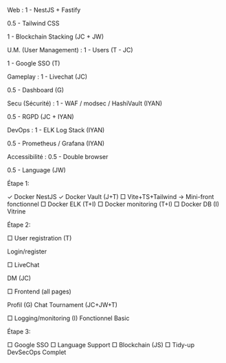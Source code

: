 Web :
 1 - NestJS + Fastify

 0.5 - Tailwind CSS

 1 - Blockchain Stacking (JC + JW)

U.M. (User Management) :
 1 - Users (T - JC)

 1 - Google SSO (T)

Gameplay :
 1 - Livechat (JC)

 0.5 - Dashboard (G)

Secu (Sécurité) :
 1 - WAF / modsec / HashiVault (IYAN)

 0.5 - RGPD (JC + IYAN)

DevOps :
 1 - ELK Log Stack (IYAN)

 0.5 - Prometheus / Grafana (IYAN)

Accessibilité :
 0.5 - Double browser

 0.5 - Language (JW)

 Étape 1:

✓ Docker NestJS
✓ Docker Vault (J+T)
□ Vite+TS+Tailwind → Mini-front fonctionnel
□ Docker ELK (T+I)
□ Docker monitoring (T+I)
□ Docker DB (I)
Vitrine

Étape 2:

□ User registration (T)

Login/register


□ LiveChat

DM (JC)


□ Frontend (all pages)

Profil (G)
Chat
Tournament (JC+JW+T)


□ Logging/monitoring (I)
Fonctionnel Basic

Étape 3:

□ Google SSO
□ Language Support
□ Blockchain (JS)
□ Tidy-up DevSecOps
Complet